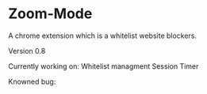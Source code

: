 # Zoom-Mode
A chrome extension which is a whitelist website blockers. 

Version 0.8

Currently working on: 
	Whitelist managment
	Session Timer

Knowned bug:
	

